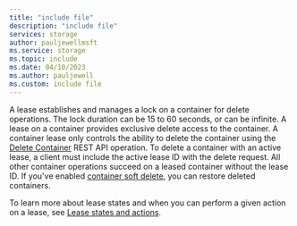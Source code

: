 ```yaml
---
title: "include file"
description: "include file"
services: storage
author: pauljewellmsft
ms.service: storage
ms.topic: include
ms.date: 04/10/2023
ms.author: pauljewell
ms.custom: include file
---
```


A lease establishes and manages a lock on a container for delete operations. The lock duration can be 15 to 60 seconds, or can be infinite. A lease on a container provides exclusive delete access to the container. A container lease only controls the ability to delete the container using the [Delete Container](/rest/api/storageservices/delete-container) REST API operation. To delete a container with an active lease, a client must include the active lease ID with the delete request. All other container operations succeed on a leased container without the lease ID. If you've enabled [container soft delete](../../articles/storage/blobs/soft-delete-container-overview.md), you can restore deleted containers.

To learn more about lease states and when you can perform a given action on a lease, see [Lease states and actions](#lease-states-and-actions).